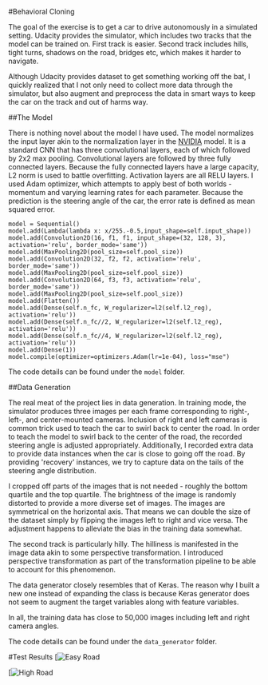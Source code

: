 #Behavioral Cloning

The goal of the exercise is to get a car to drive autonomously in a simulated setting. Udacity provides the simulator, which includes two tracks that the model can be trained on. First track is easier. Second track includes hills, tight turns, shadows on the road, bridges etc, which makes it harder to navigate.

Although Udacity provides dataset to get something working off the bat, I quickly realized that I not only need to collect more data through the simulator, but also augment and preprocess the data in smart ways to keep the car on the track and out of harms way.


##The Model

There is nothing novel about the model I have used. The model normalizes the input layer akin to the normalization layer in the [NVIDIA](https://arxiv.org/abs/1604.07316) model. It is a standard CNN that has three convolutional layers, each of which followed by 2x2 max pooling. Convolutional layers are followed by three fully connected layers. Because the fully connected layers have a large capacity, L2 norm is used to battle overfitting. Activation layers are all RELU layers. I used Adam optimizer, which attempts to apply best of both worlds - momentum and varying learning rates for each parameter. Because the prediction is the steering angle of the car, the error rate is defined as mean squared error.

```
model = Sequential()
model.add(Lambda(lambda x: x/255.-0.5,input_shape=self.input_shape))
model.add(Convolution2D(16, f1, f1, input_shape=(32, 128, 3), activation='relu', border_mode='same'))
model.add(MaxPooling2D(pool_size=self.pool_size))
model.add(Convolution2D(32, f2, f2, activation='relu', border_mode='same'))
model.add(MaxPooling2D(pool_size=self.pool_size))
model.add(Convolution2D(64, f3, f3, activation='relu', border_mode='same'))
model.add(MaxPooling2D(pool_size=self.pool_size))
model.add(Flatten())
model.add(Dense(self.n_fc, W_regularizer=l2(self.l2_reg), activation='relu'))
model.add(Dense(self.n_fc//2, W_regularizer=l2(self.l2_reg), activation='relu'))
model.add(Dense(self.n_fc//4, W_regularizer=l2(self.l2_reg), activation='relu'))
model.add(Dense(1))
model.compile(optimizer=optimizers.Adam(lr=1e-04), loss="mse")
```

The code details can be found under the `model` folder.

##Data Generation

The real meat of the project lies in data generation. In training mode, the simulator produces three images per each frame corresponding to right-, left-, and center-mounted cameras. Inclusion of right and left cameras is common trick used to teach the car to swirl back to center the road. In order to teach the model to swirl back to the center of the road, the recorded steering angle is adjusted appropriately. Additionally, I recorded extra data to provide data instances when the car is close to going off the road. By providing 'recovery' instances, we try to capture data on the tails of the steering angle distribution.

I cropped off parts of the images that is not needed - roughly the bottom quartile and the top quartile. The brightness of the image is randomly distorted to provide a more diverse set of images. The images are symmetrical on the horizontal axis. That means we can double the size of the dataset simply by flipping the images left to right and vice versa. The adjustment happens to alleviate the bias in the training data somewhat.

The second track is particularly hilly. The hilliness is manifested in the image data akin to some perspective transformation. I introduced perspective transformation as part of the transformation pipeline to be able to account for this phenomenon.

The data generator closely resembles that of Keras. The reason why I built a new one instead of expanding the class is because Keras generator does not seem to augment the target variables along with feature variables.

In all, the training data has close to 50,000 images including left and right camera angles.

The code details can be found under the `data_generator` folder.


#Test Results
[![Easy Road]()

[![High Road]()
